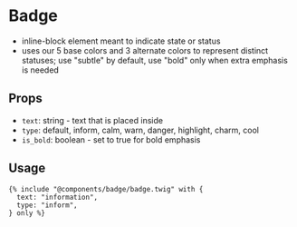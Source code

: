 # Badge
<ul>
  <li>inline-block element meant to indicate state or status</li>
  <li>uses our 5 base colors and 3 alternate colors to represent distinct statuses; use "subtle" by default, use "bold" only when extra emphasis is needed</li>
</ul>

## Props
- `text`: string - text that is placed inside
- `type`: default, inform, calm, warn, danger, highlight, charm, cool
- `is_bold`: boolean - set to true for bold emphasis

## Usage
```twig
{% include "@components/badge/badge.twig" with {
  text: "information",
  type: "inform",
} only %}
```
